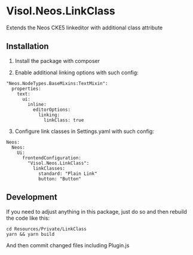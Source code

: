 # Visol.Neos.LinkClass

Extends the Neos CKE5 linkeditor with additional class attribute

## Installation

1. Install the package with composer

2. Enable additional linking options with such config:

```
"Neos.NodeTypes.BaseMixins:TextMixin":
  properties:
    text:
      ui:
        inline:
          editorOptions:
            linking:
              linkClass: true
```

3. Configure link classes in Settings.yaml with such config:

```
Neos:
  Neos:
    Ui:
      frontendConfiguration:
        "Visol.Neos.LinkClass":
          linkClasses:
            standard: "Plain Link"
            button: "Button"

```

## Development

If you need to adjust anything in this package, just do so and then rebuild the code like this:

```
cd Resources/Private/LinkClass
yarn && yarn build
```

And then commit changed files including Plugin.js
